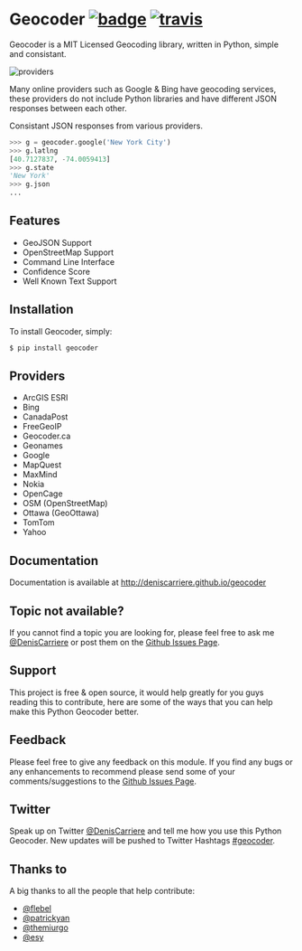 # Geocoder [![badge][badge]][badge_url] [![travis][travis]][travis_url]

Geocoder is a MIT Licensed Geocoding library, written in Python, 
simple and consistant.

![providers][providers]

Many online providers such as Google & Bing have geocoding services,
these providers do not include Python libraries and have different 
JSON responses between each other.

Consistant JSON responses from various providers.

```python
>>> g = geocoder.google('New York City')
>>> g.latlng
[40.7127837, -74.0059413]
>>> g.state
'New York'
>>> g.json
...
```

## Features

- GeoJSON Support
- OpenStreetMap Support
- Command Line Interface
- Confidence Score
- Well Known Text Support

## Installation

To install Geocoder, simply:

```bash
$ pip install geocoder
```

## Providers

- ArcGIS ESRI
- Bing
- CanadaPost
- FreeGeoIP
- Geocoder.ca
- Geonames
- Google
- MapQuest
- MaxMind
- Nokia
- OpenCage
- OSM (OpenStreetMap)
- Ottawa (GeoOttawa)
- TomTom
- Yahoo

## Documentation

Documentation is available at http://deniscarriere.github.io/geocoder

## Topic not available?

If you cannot find a topic you are looking for, please feel free to ask me [@DenisCarriere] or post them on the [Github Issues Page].

## Support

This project is free & open source, it would help greatly for you guys reading this to contribute, here are some of the ways that you can help make this Python Geocoder better.

## Feedback

Please feel free to give any feedback on this module. If you find any bugs or any enhancements to recommend please send some of your comments/suggestions to the [Github Issues Page].

## Twitter

Speak up on Twitter [@DenisCarriere] and tell me how you use this Python Geocoder. New updates will be pushed to Twitter Hashtags [#geocoder].

## Thanks to

A big thanks to all the people that help contribute: 

* [@flebel](https://github.com/flebel)
* [@patrickyan](https://github.com/patrickyan)
* [@themiurgo](https://github.com/themiurgo)
* [@esy](https://github.com/lambda-conspiracy)


[providers]: https://pbs.twimg.com/media/Bqi8kThCUAAboo0.png
[badge_url]: http://badge.fury.io/py/geocoder
[travis_url]: https://travis-ci.org/DenisCarriere/geocoder
[badge]: https://badge.fury.io/py/geocoder.png
[travis]: https://travis-ci.org/DenisCarriere/geocoder.png?branch=master
[@DenisCarriere]: https://twitter.com/DenisCarriere
[#geocoder]: https://twitter.com/search?q=%23geocoder
[Github Issues Page]: https://github.com/DenisCarriere/geocoder/issues